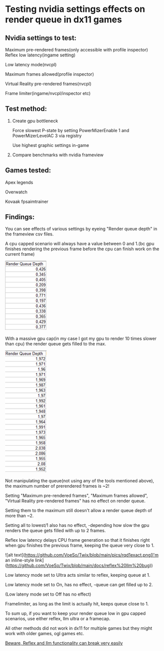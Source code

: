 # Testing nvidia settings effects on render queue in dx11 games

## Nvidia settings to test:
Maximum pre-rendered frames(only accessible with profile inspector)
Reflex low latency(ingame setting)

Low latency mode(nvcpl)

Maximum frames allowed(profile inspector)

Virtual Reality pre-rendered frames(nvcpl)

Frame limiter(ingame/nvcpl/inspector etc)

## Test method:
1) Create gpu bottleneck

    Force slowest P-state by setting PowerMizerEnable 1 and PowerMizerLevelAC 3 via registry
    
    Use highest graphic settings in-game
2) Compare benchmarks with nvidia frameview


## Games tested:
Apex legends

Overwatch

Kovaak fpsaimtrainer


## Findings:

You can see effects of various settings by eyeing "Render queue depth" in the frameview csv files.

A cpu capped scenario will always have a value between 0 and 1.(bc gpu finishes rendering the previous frame before the cpu can finish work on the current frame)

![alt text](https://github.com/VoeSo/Twix/blob/main/pics/rqd1.png)

With a massive gpu cap(in my case I got my gpu to render 10 times slower than cpu) the render queue gets filled to the max.

![alt text](https://github.com/VoeSo/Twix/blob/main/pics/rqd2.png)

Not manipulating the queue(not using any of the tools mentioned above), the maximum number of prerendered frames is ~2!


Setting "Maximum pre-rendered frames", "Maximum frames allowed", "Virtual Reality pre-rendered frames" has no effect on render queue.

Setting them to the maximum still doesn't allow a render queue depth of more than ~2.

Setting all to lowest/1 also has no effect, -depending how slow the gpu renders the queue gets filled with up to 2 frames.


Reflex low latency delays CPU frame generation so that it finishes right when gpu finishes the previous frame, keeping the queue very close to 1.

![alt text](https://github.com/VoeSo/Twix/blob/main/pics/rqd1exact.png[I'm an inline-style link](https://github.com/VoeSo/Twix/blob/main/docs/reflex%20llm%20bug))


Low latency mode set to Ultra acts similar to reflex, keeping queue at 1.

Low latency mode set to On, has no effect, -queue can get filled up to 2.

(Low lateny mode set to Off has no effect)


Framelimiter, as long as the limit is actually hit, keeps queue close to 1.


To sum up, if you want to keep your render queue low in gpu capped scenarios, use either reflex, llm ultra or a framecap.

All other methods did not work in dx11 for multiple games but they might work with older games, ogl games etc.

[Beware, Reflex and llm functionality can break very easily](https://github.com/VoeSo/Twix/blob/main/docs/reflex%20llm%20bug)

